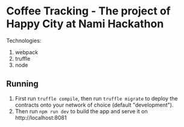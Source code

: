 # Coffee Tracking - The project of Happy City at Nami Hackathon

Technologies:
1. webpack
2. truffle
3. node

## Running

1. First run `truffle compile`, then run `truffle migrate` to deploy the contracts onto your network of choice (default "development").
1. Then run `npm run dev` to build the app and serve it on http://localhost:8081




